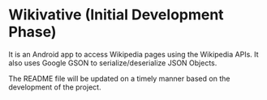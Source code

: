 # Wikivative (Initial Development Phase)
It is an Android app to access Wikipedia pages using the Wikipedia APIs. It also uses Google GSON to serialize/deserialize JSON Objects. 

The README file will be updated on a timely manner based on the development of the project.
